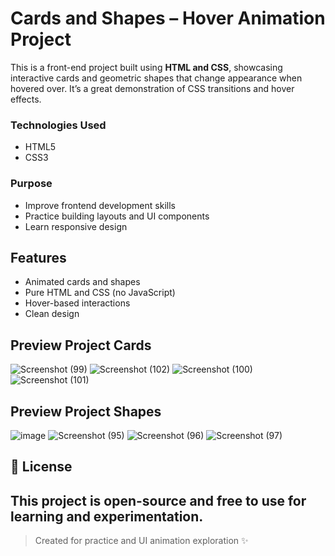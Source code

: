 # Cards and Shapes – Hover Animation Project
This is a front-end project built using **HTML and CSS**, showcasing interactive cards and geometric shapes that change appearance when hovered over. It’s a great demonstration of CSS transitions and hover effects.
### Technologies Used
- HTML5 
- CSS3
### Purpose
- Improve frontend development skills
- Practice building layouts and UI components
- Learn responsive design

##  Features

- Animated cards and shapes
- Pure HTML and CSS (no JavaScript)
- Hover-based interactions
- Clean design

## Preview Project Cards
![Screenshot (99)](https://github.com/user-attachments/assets/9c6601bf-05c2-4a61-ac7f-766c076e429a)
![Screenshot (102)](https://github.com/user-attachments/assets/bd6b23e7-9b75-450b-9d86-5868e5c29500)
![Screenshot (100)](https://github.com/user-attachments/assets/2178e5ce-b18f-43ee-b7cf-a5ef7bd84178)
![Screenshot (101)](https://github.com/user-attachments/assets/23f23c9b-c3ee-4a82-8441-8d85a1da2f59)

## Preview Project Shapes
![image](https://github.com/user-attachments/assets/4dc883d8-693d-4dab-ac5b-2aa31f538a5f)
![Screenshot (95)](https://github.com/user-attachments/assets/fdeeb84f-4b32-4821-8a8d-a49c619118b1)
![Screenshot (96)](https://github.com/user-attachments/assets/daf268b2-72ae-4f75-ba54-c7da49811555)
![Screenshot (97)](https://github.com/user-attachments/assets/8274cb53-bede-47ff-9cd5-f90ff0e3fecb)

## 📄 License
This project is open-source and free to use for learning and experimentation.
---
> Created for practice and UI animation exploration ✨
